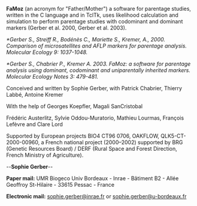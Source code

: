 
**FaMoz** (an acronym for "Father/Mother") a software for parentage studies, written in the C language and in TclTk, uses likelihood calculation and simulation to perform parentage studies with codominant and dominant markers (Gerber et al. 2000, Gerber et al. 2003).

_*Gerber S., Streiff R., Bodénès C., Mariette S., Kremer, A., 2000. Comparison of microsatellites and AFLP markers for parentage analysis. Molecular Ecology 9: 1037-1048._

_*Gerber S., Chabrier P., Kremer A. 2003. FaMoz: a software for parentage analysis using dominant, codominant and uniparentally inherited markers. Molecular Ecology Notes 3: 479-481._

Conceived and written by Sophie Gerber, with Patrick Chabrier, Thierry Labbé, Antoine Kremer

With the help of Georges Koepfler, Magali SanCristobal 

Frédéric Austerlitz, Sylvie Oddou-Muratorio, Mathieu Lourmas, François Lefèvre and Clare Lord

Supported by European projects BIO4 CT96 0706, OAKFLOW, QLK5-CT-2000-00960, a French national project (2000–2002) supported by BRG (Genetic Resources Board) / DERF (Rural Space and Forest Direction, French Ministry of Agriculture).

--**Sophie Gerber**--

**Paper mail:** UMR Biogeco Univ Bordeaux - Inrae - Bâtiment B2 - Allée Geoffroy St-Hilaire - 33615 Pessac - France

**Electronic mail:** sophie.gerber@inrae.fr or sophie.gerber@u-bordeaux.fr


